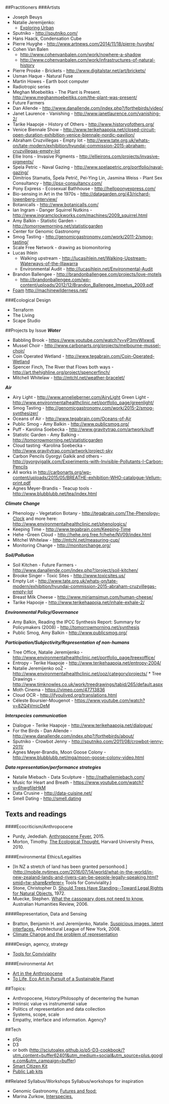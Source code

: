 ##Practitioners
###Artists

* Joseph Beuys   
* Natalie Jeremijenko:
	* [Exploring Urban](https://vimeo.com/68771598)
* Sputniko - http://sputniko.com/
* Hans Haack, Condensation Cube
* Pierre Huyghe - http://www.artnews.com/2014/11/18/pierre-huyghe/ 
* Cohen Van Balen 
	* http://www.cohenvanbalen.com/work/nowhere-a-shadow 
	* http://www.cohenvanbalen.com/work/infrastructures-of-natural-history
* Pierre Proske - Brickets - http://www.digitalstar.net/art/brickets/
* Usman Haque - Natural Fuse
* Martin Howes - Earth boot computer
* Radiotropic series
* Meghan Moebeitiks - The Plant is Present. http://www.meghanmoebeitiks.com/the-plant-was-present/
* Future Farmers 
* Dan Allende - http://www.danallende.com/index.php?/forthebirds/video/ 
* Janet Laurence - Vanishing - http://www.janetlaurence.com/vanishing-2/
* Tarike Haapoje - History of Others - http://www.historyofothers.org/
* Venice Biennale Show - http://www.terikehaapoja.net/closed-circuit-open-duration-exhibition-venice-biennale-nordic-pavilion/ 
* Abraham Cruzvillegas - Empty lot - http://www.tate.org.uk/whats-on/tate-modern/exhibition/hyundai-commission-2015-abraham-cruzvillegas-empty-lot
* Ellie Irons - Invasive Pigments - http://ellieirons.com/projects/invasive-pigments/
* Spela Petric - Naval Gazing - http://www.spelapetric.org/portfolio/naval-gazing/ 
* Dimitrios Stamatis, Špela Petrič, Pei-Ying Lin, Jasmina Weiss  - Plant Sex Consultancy - http://psx-consultancy.com/
* Pony Express - Ecosexual Bathhouse - http://helloponyexpress.com/ 
* Bio-sensing in Art in the 1970s - http://datagarden.org/43/richard-lowenberg-interview/
* Botanicalls - http://www.botanicalls.com/
* Ian Ingram - Danger Squirrel Nutkins - http://www.ingramclockworks.com/machines/2009_squirrel.html 
* Amy Balkin - Statistic Garden - http://tomorrowmorning.net/statisticgarden
* Center for Genomic Gastronomy 
* Smog Tasting - http://genomicgastronomy.com/work/2011-2/smog-tasting/
* Scale Free Network - drawing as biomonitoring
* Lucas Ihlein 
	* Walking upstream - http://lucasihlein.net/Walking-Upstream-Waterways-of-the-Illawarra
	* Environmental Audit - http://lucasihlein.net/Environmental-Audit
* Brandon Ballengee - http://brandonballengee.com/projects/love-motels
	* http://brandonballengee.com/wp-content/uploads/2012/12/Brandon_Ballengee_Impetus_2009.pdf
* [Foam](http://fo.am/activities/) http://machinewilderness.net/

###Ecological Design
* Terraform
* The Living
* Scape Studio

##Projects by Issue
***Water***

* Babbling Brook - https://www.youtube.com/watch?v=yP3mvWlxwxE
* Mussel Choir - http://www.carbonarts.org/projects/melbourne-mussel-choir/ 
* Coin Operated Wetland - http://www.tegabrain.com/Coin-Operated-Wetland 
* Spencer Finch, The River that Flows both ways - http://art.thehighline.org/project/spencerfinch/ 
* Mitchell Whitelaw - http://mtchl.net/weather-bracelet/ 

***Air***

* Airy Light - http://www.annelieberner.com/AiryLight 
Green Light - http://www.environmentalhealthclinic.net/portfolio_page/greenlight/ 
* Smog Tasting - http://genomicgastronomy.com/work/2015-2/smog-synthesizer/ 
* Oceans of Air - http://www.tegabrain.com/Oceans-of-Air 
* Public Smog - Amy Balkin - http://www.publicsmog.org/ 
* Puff - Karolina Soebecka - http://www.gravitytrap.com/artwork/puff 
* Statistic Garden - Amy Balking - http://tomorrowmorning.net/statisticgarden 
* Cloud tasting -Karolina Soebecka -  http://www.gravitytrap.com/artwork/project-sky 
* Carbon Pencils Gyorgyi Galkik and others - http://gyorgyigalik.com/Experiments-with-Invisible-Pollutants-I-Carbon-Pencils 
* All works in http://carbonarts.org/wp-content/uploads/2015/05/BREATHE-exhibition-WHO-catalogue-Vellum-print.pdf 
* Agnes Meyer-Brandis - Teacup tools - http://www.blubblubb.net/tea/index.html

***Climate Change***

* Phenology - Vegetation Botany - http://tegabrain.com/The-Phenology-Clock and more here: http://www.environmentalhealthclinic.net/phenologics/
* Keeping Time - http://www.tegabrain.com/Keeping-Time 
* Hehe -Green Cloud -  http://hehe.org.free.fr/hehe/NV09/index.html 
* Mitchel Whitelaw - http://mtchl.net/measuring-cup/ 
* Monitoring Change - http://monitorchange.org/ 

***Soil/Pollution***

* Soil Kitchen - Future Farmers - http://www.danallende.com/index.php?/project/soil-kitchen/ 
* Brooke Singer - Toxic Sites - http://www.toxicsites.us/ 
* Empty Lot - http://www.tate.org.uk/whats-on/tate-modern/exhibition/hyundai-commission-2015-abraham-cruzvillegas-empty-lot 
* Breast Milk Cheese - http://www.miriamsimun.com/human-cheese/ 
* Tarike Hapooje -  http://www.terikehaapoja.net/inhale-exhale-2/ 

***Environmental Policy/Governance***

* Amy Balkin, Reading the IPCC Synthesis Report: Summary for Policymakers (2008) - http://tomorrowmorning.net/synthesis 
* Public Smog, Amy Balkin - http://www.publicsmog.org/ 

***Participation/Subjectivity/Representation of non-humans***

* Tree Office, Natalie Jeremijenko - http://www.environmentalhealthclinic.net/portfolio_page/treexoffice/
* Entropy - Terike Haapoje - http://www.terikehaapoja.net/entropy-2004/ 
* Natalie Jeremijenko ooZ - http://www.environmentalhealthclinic.net/ooz/category/projects/ * Tree Drawings - http://www.timknowles.co.uk/work/treedrawings/tabid/265/default.aspx 
* Moth Cinema - https://vimeo.com/47713836 
* Cloud OCR - http://ifyoulived.org/translations.html 
* Céleste Boursier-Mougenot - https://www.youtube.com/watch?v=8ZQ4VmicDeM 

***Interspecies communication***

* Dialogue - Terike Haapoje - http://www.terikehaapoja.net/dialogue/ 
* For the Birds - Dan Allende - http://www.danallende.com/index.php?/forthebirds/about/ 
* Sputniko - Crowbot Jenny - http://sputniko.com/2011/08/crowbot-jenny-2011/
* Agnes Meyer-Brandis, Moon Goose Colony - http://www.blubblubb.net/mga/moon-goose-colony-video.html

***Data representation/performance strategies***

* Natalie Miebach - Data Sculpture - http://nathaliemiebach.com/ 
* Music for Heart and Breath - https://www.youtube.com/watch?v=6hwgfiIeHkM 
* Data Crusine - http://data-cuisine.net/
* Smell Dating - http://smell.dating


## Texts and readings
####Ecocriticism/Anthropocene

* Purdy, Jedediah. [Anthropocene Fever.](https://aeon.co/essays/should-we-be-suspicious-of-the-anthropocene-idea) 2015.
* Morton, Timothy. [The Ecological Thought.](http://www.hup.harvard.edu/catalog.php?isbn=9780674064225) Harvard University Press, 2010.

####Environmental Ethics/Legalities

* [In NZ a stretch of land has been granted personhood.](http://mobile.nytimes.com/2016/07/14/world/what-in-the-world/in-new-zealand-lands-and-rivers-can-be-people-legally-speaking.html?smid=tw-share&referer=
Tools for Conviviality.)
* Stone, Christopher D. [Should Trees Have Standing--Toward Legal Rights for Natural Objects.](http://isites.harvard.edu/fs/docs/icb.topic498371.files/Stone.Trees_Standing.pdf) 1972.
* Muecke, Stephen. [What the cassowary does not need to know.](http://www.australianhumanitiesreview.org/archive/Issue-September-2006/muecke.html) Australian Humanities Review, 2006.

####Representation, Data and Sensing

* Bratton, Benjamin H. and Jeremijenko, Natalie. [Suspicious images, latent interfaces.](http://www.situatedtechnologies.net/?q=node/88) Architectural League of New York, 2008.
* [Climate Change and the problem of representation](http://www.australianhumanitiesreview.org/archive/Issue-May-2009/potter.htm)

####Design, agency, strategy

* [Tools for Conviviality](http://www.preservenet.com/theory/Illich/IllichTools.html)

####Environmental Art

* [Art in the Anthropocene](http://www.openhumanitiespress.org/books/titles/art-in-the-anthropocene/)
* [To Life, Eco Art in Pursuit of a Sustainable Planet](http://www.ucpress.edu/book.php?isbn=9780520273627)


##Topics:
* Anthropocene, History/Philosophy of decentering the human
* Intrinsic value vs instrumental value 
* Politics of representation and data collection
* Systems, scope, scale
* Empathy, interface and information. Agency?

##Tech

* p5js
* D3 
* or both (http://sciutoalex.github.io/p5-D3-cookbook/?utm_content=buffer62401&utm_medium=social&utm_source=plus.google.com&utm_campaign=buffer)
* [Smart Citizen Kit](https://smartcitizen.me/)
* [Public Lab kits]()

##Related Syllabus/Workshops
Syllabus/workshops for inspiration

* Genomic Gastronomy, [Futures and food:](http://genomicgastronomy.com/blog/supermarket-2116-workshop/)
* Marina Zurkow, [Interspecies.](https://itp.nyu.edu/classes/interspecies/)